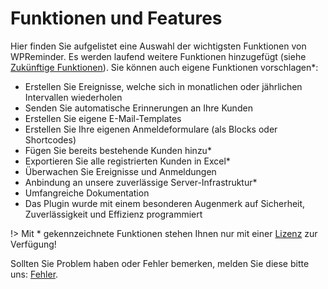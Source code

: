 # Funktionen und Features

Hier finden Sie aufgelistet eine Auswahl der wichtigsten Funktionen von WPReminder. Es werden laufend
weitere Funktionen hinzugefügt (siehe [Zukünftige Funktionen](future.md)). Sie können auch eigene Funktionen
vorschlagen*:

- Erstellen Sie Ereignisse, welche sich in monatlichen oder jährlichen Intervallen wiederholen
- Senden Sie automatische Erinnerungen an Ihre Kunden
- Erstellen Sie eigene E-Mail-Templates
- Erstellen Sie Ihre eigenen Anmeldeformulare (als Blocks oder Shortcodes)
- Fügen Sie bereits bestehende Kunden hinzu*
- Exportieren Sie alle registrierten Kunden in Excel*
- Überwachen Sie Ereignisse und Anmeldungen
- Anbindung an unsere zuverlässige Server-Infrastruktur*
- Umfangreiche Dokumentation
- Das Plugin wurde mit einem besonderen Augenmerk auf Sicherheit, Zuverlässigkeit und Effizienz programmiert

!> Mit * gekennzeichnete Funktionen stehen Ihnen nur mit einer [Lizenz](license.md) zur Verfügung!

Sollten Sie Problem haben oder Fehler bemerken, melden Sie diese bitte uns: [Fehler](bugs.md).